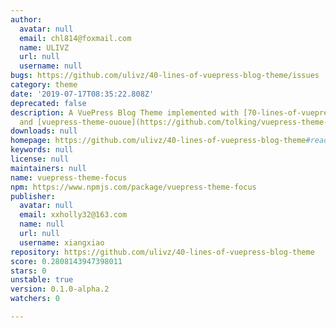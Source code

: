 ```yaml
---
author:
  avatar: null
  email: chl814@foxmail.com
  name: ULIVZ
  url: null
  username: null
bugs: https://github.com/ulivz/40-lines-of-vuepress-blog-theme/issues
category: theme
date: '2019-07-17T08:35:22.808Z'
deprecated: false
description: A VuePress Blog Theme implemented with [70-lines-of-vuepress-blog-theme](https://github.com/ulivz/70-lines-of-vuepress-blog-theme)
  and [vuepress-theme-ououe](https://github.com/tolking/vuepress-theme-ououe).
downloads: null
homepage: https://github.com/ulivz/40-lines-of-vuepress-blog-theme#readme
keywords: null
license: null
maintainers: null
name: vuepress-theme-focus
npm: https://www.npmjs.com/package/vuepress-theme-focus
publisher:
  avatar: null
  email: xxholly32@163.com
  name: null
  url: null
  username: xiangxiao
repository: https://github.com/ulivz/40-lines-of-vuepress-blog-theme
score: 0.2808143947398011
stars: 0
unstable: true
version: 0.1.0-alpha.2
watchers: 0

---
```


